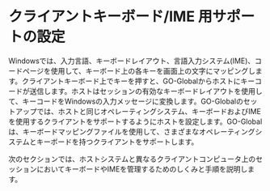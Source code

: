 # クライアントキーボード/IME 用サポートの設定

Windowsでは、入力言語、キーボードレイアウト、言語入力システム(IME)、コードページを使用して、キーボード上の各キーを画面上の文字にマッピングします。クライアントキーボード上でキーを押すと、GO-Globalからホストにキーコードが送信します。ホストはセッションの有効なキーボードレイアウトを使用して、キーコードをWindowsの入力メッセージに変換します。GO-Globalのセットアップでは、ホストと同じオペレーティングシステム、キーボードおよびIMEを使用するクライアントをサポートするようにホストを設定します。GO-Globalは、キーボードマッピングファイルを使用して、さまざまなオペレーティングシステムとキーボードを持つクライアントをサポートします。

次のセクションでは、ホストシステムと異なるクライアントコンピュータ上のセッションにおいてキーボードやIMEを管理するためのしくみと手順を説明します。